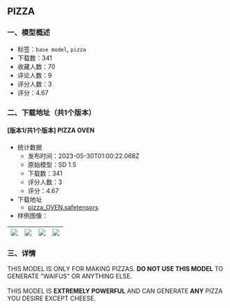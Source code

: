 ## PIZZA
### 一、模型概述

- 标签：`base model`, `pizza`
- 下载数：341
- 收藏人数：70
- 评论人数：9
- 评分人数：3
- 评分：4.67

### 二、下载地址（共1个版本）

#### [版本1/共1个版本] PIZZA OVEN

- 统计数据
  - 发布时间：2023-05-30T01:00:22.068Z
  - 原始模型：SD 1.5
  - 下载数：341
  - 评分人数：3
  - 评分：4.67
- 下载地址
  - [pizza_OVEN.safetensors](https://civitai.com/api/download/models/85131)
- 样例图像：

| <img src="https://image.civitai.com/xG1nkqKTMzGDvpLrqFT7WA/dc4f3195-4448-400e-b9fe-de483b1df42c/width=450/963084.jpeg" /> | <img src="https://image.civitai.com/xG1nkqKTMzGDvpLrqFT7WA/0d190d57-5644-49c9-abe9-dc565e384018/width=450/963076.jpeg" /> | <img src="https://image.civitai.com/xG1nkqKTMzGDvpLrqFT7WA/f0f1d883-cf70-423b-a7e4-9e1d2923eeb6/width=450/963077.jpeg" /> | <img src="https://image.civitai.com/xG1nkqKTMzGDvpLrqFT7WA/b4823181-c764-4a69-b67f-92de47a0176e/width=450/963075.jpeg" /> |
| ---- | ---- | ---- | ---- |


### 三、详情
<p>THIS MODEL IS ONLY FOR MAKING PIZZAS. <strong>DO NOT USE THIS MODEL</strong> TO GENERATE "WAIFUS" OR ANYTHING ELSE. <br /><br />THIS MODEL IS <strong>EXTREMELY POWERFUL</strong> AND CAN GENERATE <strong>ANY</strong> PIZZA YOU DESIRE EXCEPT CHEESE.</p>